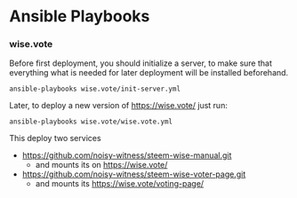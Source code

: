 # Ansible Playbooks

### wise.vote

Before first deployment, you should initialize a server, to make sure that everything what is needed for later deployment will be installed beforehand.
    
    ansible-playbooks wise.vote/init-server.yml

Later, to deploy a new version of https://wise.vote/ just run:

    ansible-playbooks wise.vote/wise.vote.yml

This deploy two services

* https://github.com/noisy-witness/steem-wise-manual.git 
  * and mounts its on https://wise.vote/
* https://github.com/noisy-witness/steem-wise-voter-page.git 
  * and mounts its https://wise.vote/voting-page/
